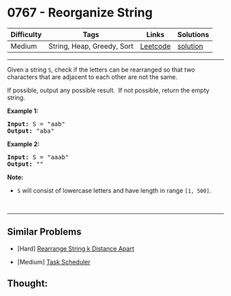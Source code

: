 # 0767 - Reorganize String

Difficulty  | Tags | Links | Solutions
----------- | ---- | ----- | -----
Medium | String, Heap, Greedy, Sort | [Leetcode](https://leetcode.com/problems/reorganize-string) | [solution](https://leetcode.com/problems/reorganize-string/solution/)


-----------

<p>Given a string <code>S</code>, check if the letters can be rearranged so that two characters that are adjacent to each other are not the same.</p>

<p>If possible, output any possible result.&nbsp; If not possible, return the empty string.</p>

<p><strong>Example 1:</strong></p>

<pre>
<strong>Input:</strong> S = &quot;aab&quot;
<strong>Output:</strong> &quot;aba&quot;
</pre>

<p><strong>Example 2:</strong></p>

<pre>
<strong>Input:</strong> S = &quot;aaab&quot;
<strong>Output:</strong> &quot;&quot;
</pre>

<p><strong>Note:</strong></p>

<ul>
	<li><code>S</code> will consist of lowercase letters and have length in range <code>[1, 500]</code>.</li>
</ul>

<p>&nbsp;</p>


-----------


## Similar Problems

- [Hard] [Rearrange String k Distance Apart](rearrange-string-k-distance-apart)

- [Medium] [Task Scheduler](task-scheduler)




## Thought:
